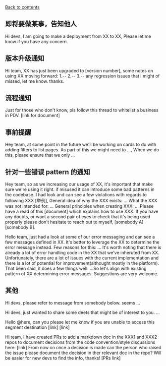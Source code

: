 [Back to contents](https://github.com/TD-English-Learning-Community/common-expressions)

## 即将要做某事，告知他人
Hi devs, I am going to make a deployment from XX to XX, Please let me know if you have any concern. 

## 版本升级通知
Hi team, XX has just been upgraded to [version number], some notes on using XX moving forward: 1.-- 2.-- 3.-- any regression issues that i might of missed, let me know. thanks.

## 流程通知
Just for those who don't know, pls follow this thread to whitelist a business in PDV. [link for document]

## 事前提醒
Hey team, at some point in the future we'll be working on cards to do with adding filters to list pages. As part of this we might need to ..., When we do this, please ensure that we only ...

## 针对一些错误 pattern 的通知
Hey team, so as we increasing our usage of XX, it's important that make sure we're using it right. if misused it can introduce some bad patterns in the codebase. I had look and can see a few violations with regards to following XXX [举例], General idea of why the XXX exists: ... What the XXX was not intended for: ... General principles when creating XXX: ... Please have a read of this [document] which explains how to use XXX. If you have any doubts, or want a second pair of eyes to check that it's being used properly please don't hesitate to reach out to myself, [somebody A] [somebody B].


Hello team, just had a look at some of our error messaging and can see a few messages defined in XX. It's better to leverage the XX to determine the error message instead. Few reasons for this: ... It's worth noting that there is already a lot of error handling code in the XX that we've inheruted from XX. Unfortunately, there are a lot of issues with the current implementation and there is a lot of potential for improvement(althought mostly in the platform). That been said, it does a few things well: ...So let's align with existing pattern of XX determining error messages. Suggestions are very welcome.

## 其他
Hi devs, please refer to message from somebody below. seems ...

Hi devs, just wanted to share some deets that might be of interest to you. ...

Hello @here, can you please let me know if you are unable to access this segment destination [link] [link]

Hi team, I have created PRs to add a markdown doc in the XXX1 and XXX2 repos to document decisions from the code convention/style discussions here: [link] From now on once a decision is made can the person who raised the issue please document the decision in ther relevant doc in the repo? Will be easier for new devs to find the info, thanks! [PRs link] 

